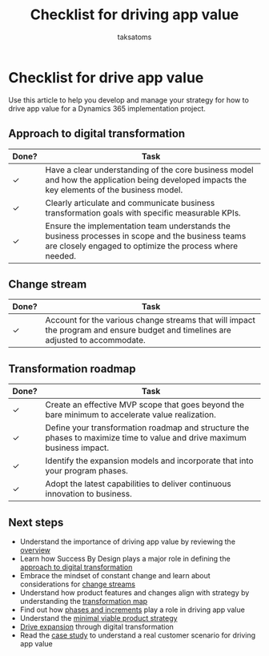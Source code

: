 ﻿---
title: Checklist for driving app value
description: Review the checklist for how to approach a business-focused digital transformation.
author: taksatoms
ms.author: tsato
ms.date: 05/21/2023
ms.topic: conceptual

---

# Checklist for drive app value

Use this article to help you develop and manage your strategy for how to drive app value for a Dynamics 365 implementation project.

## Approach to digital transformation

|Done?  |Task  |
|---------|---------|
|&check;|Have a clear understanding of the core business model and how the application being developed impacts the key elements of the business model.|
|&check;|Clearly articulate and communicate business transformation goals with specific measurable KPIs.|
|&check;|Ensure the implementation team understands the business processes in scope and the business teams are closely engaged to optimize the process where needed.|

## Change stream

|Done?  |Task  |
|---------|---------|
|&check;|Account for the various change streams that will impact the program and ensure budget and timelines are adjusted to accommodate.|

## Transformation roadmap

|Done?  |Task  |
|---------|---------|
|&check;|Create an effective MVP scope that goes beyond the bare minimum to accelerate value realization.|
|&check;|Define your transformation roadmap and structure the phases to maximize time to value and drive maximum business impact.|
|&check;|Identify the expansion models and incorporate that into your program phases.|
|&check;|Adopt the latest capabilities to deliver continuous innovation to business.|

## Next steps

- Understand the importance of driving app value by reviewing the [overview](drive-app-value.md)
- Learn how Success By Design plays a major role in defining the [approach to digital transformation](drive-app-value-approach-to-digital-transformation.md)
- Embrace the mindset of constant change and learn about considerations for [change streams](drive-app-value-change-streams.md)
- Understand how product features and changes align with strategy by understanding the [transformation map](drive-app-value-transformation-map.md)
- Find out how [phases and increments](drive-app-value-phases-increments.md) play a role in driving app value
- Understand the [minimal viable product strategy](drive-app-value-minimal-viable-product-strategy.md)
- [Drive expansion](drive-app-value-drive-expansion.md) through digital transformation
- Read the [case study](drive-app-value-case-study.md) to understand a real customer scenario for driving app value
